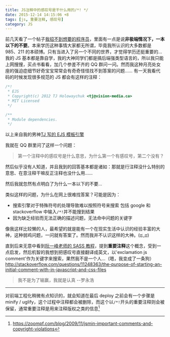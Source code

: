 ```yaml
---
title: JS注释中的感叹号是干什么用的/*! */
date: 2015-12-14 14:15:06 +8
tags: [js, 重要注释, 感叹号]
category: JS
---
```


前几天看了一个帖子[我招不到想要的程序员](http://www.jianshu.com/p/fdae559d1ed5)，里面有一点是说**非极端情况下，一本以下的不要**。本来学历这种事情大家都无所谓，毕竟我所认识的大多数都是 985、211 的本硕博。只有当进入了另一个不同的世界，才觉得学历还挺重要的…
我的 JS 基本都是靠自学，我的大神同学们都是搞后端强类型语言的，所以我只能上网搜搜，买点书看看，加几个参差不齐的 QQ 群问一问。然而我这种月亮处女座的强迫症细节好奇宝宝常常会有奇奇怪怪找不到答案的问题……
有一天我看代码的时候发现很多规范的 JS 都会有这样的注释：

```js
/*!
 * EJS
 * Copyright(c) 2012 TJ Holowaychuk <tj@vision-media.ca>
 * MIT Licensed
 */

/**
 * Module dependencies.
 */
```

以上来自我的男神[TJ 写的 EJS 模板引擎](https://github.com/tj/ejs/blob/master/ejs.js)

我就在 QQ 群里问了这样一个问题：

> 第一个注释中的感叹号是什么意思，为什么第一个有感叹号，第二个没有？

然后似乎没有人知道，并且我到的回答基本都是诸如：那就是行注释没什么特别的意思、在意注释干嘛反正注释也没什么用……

然后我就忽然有点明白了为什么一本以下的不要…

类似这样的问题，为什么在网上很难找答案？可能是因为：

- 搜索引擎对于特殊符号的处理导致难以按照符号来搜索
  包括 google 和 stackoverflow 中输入`/*!`并不能搜到结果
- 因为缺乏经验而无法正确的描述问题，无法命中问题的关键字

像我这样比较懒的人，最希望的就是能有一个在现实生活中认识的经验丰富的大神，这种弱鸡问题，一问就有答案了。然而我并不认识这样的大神。(ಥ_ಥ)

直到后来无意中看到[阮一峰老师的 SASS 教程](http://www.ruanyifeng.com/blog/2012/06/sass.html)，提到**重要注释**这个概念，受到一点启发，然后机智的我想到把感叹号直接翻译成英文，以'exclamation js comment'作为关键字来搜索，果然我不是一个人…（嗯，我变成了一条狗）
http://stackoverflow.com/questions/11248363/the-purpose-of-starting-an-initial-comment-with-in-javascript-and-css-files

> 我不是为了输赢，我就是认真 --罗永浩

---

对前端工程化稍微有点知识的，就会知道在最后 deploy 之前会有一个步骤是 minify / uglify，这个过程中注释都会被删除，而这个以`/*!`开头的重要注释则会被保留，通常重要注释是用来注释版权之类的信息[^1]

[^1]: https://zoompf.com/blog/2009/11/jsmin-important-comments-and-copyright-violations
